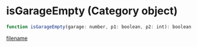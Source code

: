 # isGarageEmpty (Category object)

```js
function isGarageEmpty(garage: number, p1: boolean, p2: int): boolean
```

[filename](isGarageEmpty_m.md ':include')